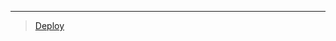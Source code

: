 
***

> [Deploy](https://dashboard.heroku.com/new?template=https://github.com/ravindu01manoj/Deploy.sew.0.0.1.git)
